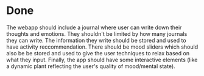 # Done

The webapp should include a journal where user can write down their thoughts and emotions. They shouldn't be limited by how many journals they can write. The information they write should be stored and used to have activity reccommendation. There should be mood sliders which should also be be stored and used to give the user techniques to relax based on what they input. Finally, the app should have some interactive elements (like a dynamic plant reflecting the user's quality of mood/mental state).
